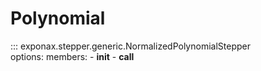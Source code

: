 # Polynomial

::: exponax.stepper.generic.NormalizedPolynomialStepper  
    options:
        members:
            - __init__
            - __call__